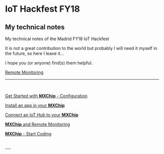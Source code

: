 
# IoT Hackfest FY18 
## My technical notes
My technical notes of the Madrid FY18 IoT Hackfest 

It is not a great contribution to the world but probably I will need it myself in the future, so here I leave it...

I hope you (or anyone) find(s) them helpful.

[Remote Monitoring](https://github.com/isabelcabezasm/IoTHackfestFY18_technicalNotes/blob/master/remote_monitoring.md)


---
<br />


[Get Started with **MXChip** - Configuration](https://github.com/isabelcabezasm/IoTHackfestFY18_technicalNotes/blob/master/mx_chip.md)

[Install an app in your **MXChip**](https://github.com/isabelcabezasm/IoTHackfestFY18_technicalNotes/blob/master/mx_chip_app.md)

[Connect an IoT Hub to your **MXChip**](https://github.com/isabelcabezasm/IoTHackfestFY18_technicalNotes/blob/master/mx_chip_iothub.md)

[**MXChip** and Remote Monitoring](https://github.com/isabelcabezasm/IoTHackfestFY18_technicalNotes/blob/master/mx_chip_rm.md)

[**MXChip** - Start Coding](https://github.com/isabelcabezasm/IoTHackfestFY18_technicalNotes/blob/master/mx_chip_coding.md)

<br />
---







